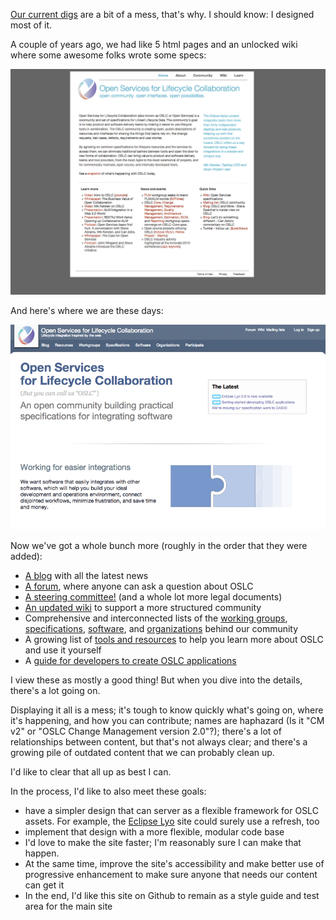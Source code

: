 [Our current digs](http://open-services.net/) are a bit of a mess, that's why. I should know: I designed most of it.

A couple of years ago, we had like 5 html pages and an unlocked wiki where some awesome folks wrote some specs:

![Our home page, May 2011](./images/oslc-home-2011.png)

And here's where we are these days:

![Our home page, March 2014](./images/oslc-home-march-2014.png)


Now we've got a whole bunch more (roughly in the order that they were added):

- [A blog](http://open-services.net/blog/) with all the latest news
- [A forum](http://open-services.net/forums/), where anyone can ask a question about OSLC
- [A steering committee!](http://open-services.net/workgroups/steering-committee/) (and a whole lot more legal documents)
- [An updated wiki](http://open-services.net/wiki/) to support a more structured community
- Comprehensive and interconnected lists of the [working groups](http://open-services.net/workgroups/), [specifications](http://open-services.net/specifications/), [software](http://open-services.net/software/), and [organizations](http://open-services.net/organizations/) behind our community
- A growing list of [tools and resources](http://open-services.net/resources/) to help you learn more about OSLC and use it yourself 
- A [guide for developers to create OSLC applications](http://oslc.github.io/developing-oslc-applications/)

I view these as mostly a good thing! But when you dive into the details, there's a lot going on.

Displaying it all is a mess; it's tough to know quickly what's going on, where it's happening, and how you can contribute; names are haphazard (Is it "CM v2" or "OSLC Change Management version 2.0"?); there's a lot of relationships between content, but that's not always clear; and there's a growing pile of outdated content that we can probably clean up.

I'd like to clear that all up as best I can.

In the process, I'd like to also meet these goals:

- have a simpler design that can server as a flexible framework for OSLC assets. For example, the [Eclipse Lyo](http://eclipse.org/lyo/) site could surely use a refresh, too
- implement that design with a more flexible, modular code base
- I'd love to make the site faster; I'm reasonably sure I can make that happen.
- At the same time, improve the site's accessibility and make better use of progressive enhancement to make sure anyone that needs our content can get it
- In the end, I'd like this site on Github to remain as a style guide and test area for the main site